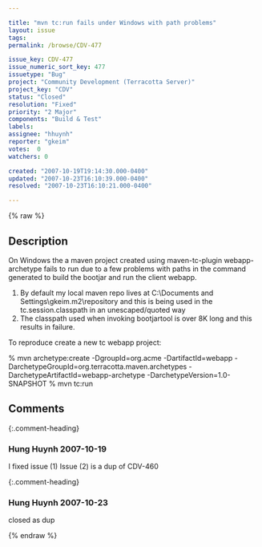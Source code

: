```yaml
---

title: "mvn tc:run fails under Windows with path problems"
layout: issue
tags: 
permalink: /browse/CDV-477

issue_key: CDV-477
issue_numeric_sort_key: 477
issuetype: "Bug"
project: "Community Development (Terracotta Server)"
project_key: "CDV"
status: "Closed"
resolution: "Fixed"
priority: "2 Major"
components: "Build & Test"
labels: 
assignee: "hhuynh"
reporter: "gkeim"
votes:  0
watchers: 0

created: "2007-10-19T19:14:30.000-0400"
updated: "2007-10-23T16:10:39.000-0400"
resolved: "2007-10-23T16:10:21.000-0400"

---
```




{% raw %}



## Description

<div markdown="1" class="description">

On Windows the a maven project created using maven-tc-plugin webapp-archetype fails to run due to a few problems with paths in the command generated to build the bootjar and run the client webapp.

1) By default my local maven repo lives at C:\Documents and Settings\gkeim\.m2\repository and this is being used in the tc.session.classpath in an unescaped/quoted way
2) The classpath used when invoking bootjartool is over 8K long and this results in failure.

To reproduce create a new tc webapp project:

% mvn archetype:create -DgroupId=org.acme -DartifactId=webapp -DarchetypeGroupId=org.terracotta.maven.archetypes -DarchetypeArtifactId=webapp-archetype -DarchetypeVersion=1.0-SNAPSHOT
% mvn tc:run


</div>

## Comments


{:.comment-heading}
### **Hung Huynh** <span class="date">2007-10-19</span>

<div markdown="1" class="comment">

I fixed issue (1)
Issue (2) is a dup of CDV-460

</div>


{:.comment-heading}
### **Hung Huynh** <span class="date">2007-10-23</span>

<div markdown="1" class="comment">

closed as dup

</div>



{% endraw %}
